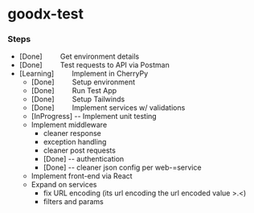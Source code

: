# goodx-test

### Steps
 - [Done] &emsp;&emsp; Get environment details
 - [Done] &emsp;&emsp; Test requests to API via Postman
 - [Learning] &emsp;&emsp; Implement in CherryPy
    - [Done] &emsp;&emsp; Setup environment
    - [Done] &emsp;&emsp; Run Test App
    - [Done] &emsp;&emsp; Setup Tailwinds
    - [Done] &emsp;&emsp; Implement services w/ validations
    - [InProgress] -- Implement unit testing
    - Implement middleware
      - cleaner response
      - exception handling
      - cleaner post requests
      - [Done] -- authentication
      - [Done] -- cleaner json config per web-=service
    - Implement front-end via React
    - Expand on services
      - fix URL encoding (its url encoding the url encoded value >.<)
      - filters and params
    
